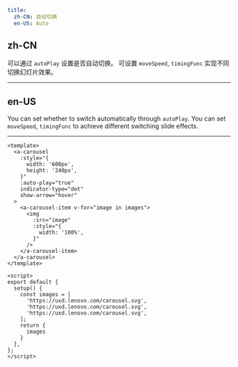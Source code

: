 ```yaml
title:
  zh-CN: 自动切换
  en-US: Auto
```

## zh-CN

可以通过 `autoPlay` 设置是否自动切换。
可设置 `moveSpeed`, `timingFunc` 实现不同切换幻灯片效果。

---

## en-US

You can set whether to switch automatically through `autoPlay`.
You can set `moveSpeed`, `timingFunc` to achieve different switching slide effects.

---

```vue
<template>
  <a-carousel
    :style="{
      width: '600px',
      height: '240px',
    }"
    :auto-play="true"
    indicator-type="dot"
    show-arrow="hover"
  >
    <a-carousel-item v-for="image in images">
      <img
        :src="image"
        :style="{
          width: '100%',
        }"
      />
    </a-carousel-item>
  </a-carousel>
</template>

<script>
export default {
  setup() {
    const images = [
      'https://uxd.lenovo.com/carousel.svg',
      'https://uxd.lenovo.com/carousel.svg',
      'https://uxd.lenovo.com/carousel.svg',
    ];
    return {
      images
    }
  },
};
</script>
```
